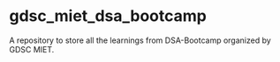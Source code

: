 # gdsc_miet_dsa_bootcamp
A repository to store all the learnings from DSA-Bootcamp organized by GDSC MIET.
